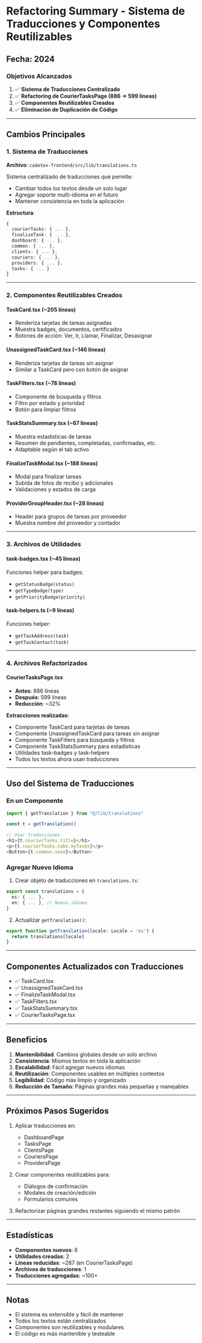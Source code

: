 # Refactoring Summary - Sistema de Traducciones y Componentes Reutilizables

## Fecha: 2024

### Objetivos Alcanzados

1. ✅ **Sistema de Traducciones Centralizado**
2. ✅ **Refactoring de CourierTasksPage (886 → 599 líneas)**
3. ✅ **Componentes Reutilizables Creados**
4. ✅ **Eliminación de Duplicación de Código**

---

## Cambios Principales

### 1. Sistema de Traducciones

**Archivo**: `cadetex-frontend/src/lib/translations.ts`

Sistema centralizado de traducciones que permite:
- Cambiar todos los textos desde un solo lugar
- Agregar soporte multi-idioma en el futuro
- Mantener consistencia en toda la aplicación

**Estructura**:
```typescript
{
  courierTasks: { ... },
  finalizeTask: { ... },
  dashboard: { ... },
  common: { ... },
  clients: { ... },
  couriers: { ... },
  providers: { ... },
  tasks: { ... }
}
```

---

### 2. Componentes Reutilizables Creados

#### **TaskCard.tsx** (~205 líneas)
- Renderiza tarjetas de tareas asignadas
- Muestra badges, documentos, certificados
- Botones de acción: Ver, Ir, Llamar, Finalizar, Desasignar

#### **UnassignedTaskCard.tsx** (~146 líneas)
- Renderiza tarjetas de tareas sin asignar
- Similar a TaskCard pero con botón de asignar

#### **TaskFilters.tsx** (~78 líneas)
- Componente de búsqueda y filtros
- Filtro por estado y prioridad
- Botón para limpiar filtros

#### **TaskStatsSummary.tsx** (~67 líneas)
- Muestra estadísticas de tareas
- Resumen de pendientes, completadas, confirmadas, etc.
- Adaptable según el tab activo

#### **FinalizeTaskModal.tsx** (~188 líneas)
- Modal para finalizar tareas
- Subida de fotos de recibo y adicionales
- Validaciones y estados de carga

#### **ProviderGroupHeader.tsx** (~28 líneas)
- Header para grupos de tareas por proveedor
- Muestra nombre del proveedor y contador

---

### 3. Archivos de Utilidades

#### **task-badges.tsx** (~45 líneas)
Funciones helper para badges:
- `getStatusBadge(status)`
- `getTypeBadge(type)`
- `getPriorityBadge(priority)`

#### **task-helpers.ts** (~9 líneas)
Funciones helper:
- `getTaskAddress(task)`
- `getTaskContact(task)`

---

### 4. Archivos Refactorizados

#### **CourierTasksPage.tsx**
- **Antes**: 886 líneas
- **Después**: 599 líneas
- **Reducción**: ~32%

**Extracciones realizadas**:
- Componente TaskCard para tarjetas de tareas
- Componente UnassignedTaskCard para tareas sin asignar
- Componente TaskFilters para búsqueda y filtros
- Componente TaskStatsSummary para estadísticas
- Utilidades task-badges y task-helpers
- Todos los textos ahora usan traducciones

---

## Uso del Sistema de Traducciones

### En un Componente

```typescript
import { getTranslation } from "@/lib/translations"

const t = getTranslation()

// Usar traducciones
<h1>{t.courierTasks.title}</h1>
<p>{t.courierTasks.tabs.myTasks}</p>
<Button>{t.common.save}</Button>
```

### Agregar Nuevo Idioma

1. Crear objeto de traducciones en `translations.ts`:
```typescript
export const translations = {
  es: { ... },
  en: { ... }, // Nuevo idioma
}
```

2. Actualizar `getTranslation()`:
```typescript
export function getTranslation(locale: Locale = 'es') {
  return translations[locale]
}
```

---

## Componentes Actualizados con Traducciones

- ✅ TaskCard.tsx
- ✅ UnassignedTaskCard.tsx
- ✅ FinalizeTaskModal.tsx
- ✅ TaskFilters.tsx
- ✅ TaskStatsSummary.tsx
- ✅ CourierTasksPage.tsx

---

## Beneficios

1. **Mantenibilidad**: Cambios globales desde un solo archivo
2. **Consistencia**: Mismos textos en toda la aplicación
3. **Escalabilidad**: Fácil agregar nuevos idiomas
4. **Reutilización**: Componentes usables en múltiples contextos
5. **Legibilidad**: Código más limpio y organizado
6. **Reducción de Tamaño**: Páginas grandes más pequeñas y manejables

---

## Próximos Pasos Sugeridos

1. Aplicar traducciones en:
   - DashboardPage
   - TasksPage
   - ClientsPage
   - CouriersPage
   - ProvidersPage

2. Crear componentes reutilizables para:
   - Diálogos de confirmación
   - Modales de creación/edición
   - Formularios comunes

3. Refactorizar páginas grandes restantes siguiendo el mismo patrón

---

## Estadísticas

- **Componentes nuevos**: 6
- **Utilidades creadas**: 2
- **Líneas reducidas**: ~287 (en CourierTasksPage)
- **Archivos de traducciones**: 1
- **Traducciones agregadas**: ~100+

---

## Notas

- El sistema es extensible y fácil de mantener
- Todos los textos están centralizados
- Componentes son reutilizables y modulares
- El código es más mantenible y testeable



